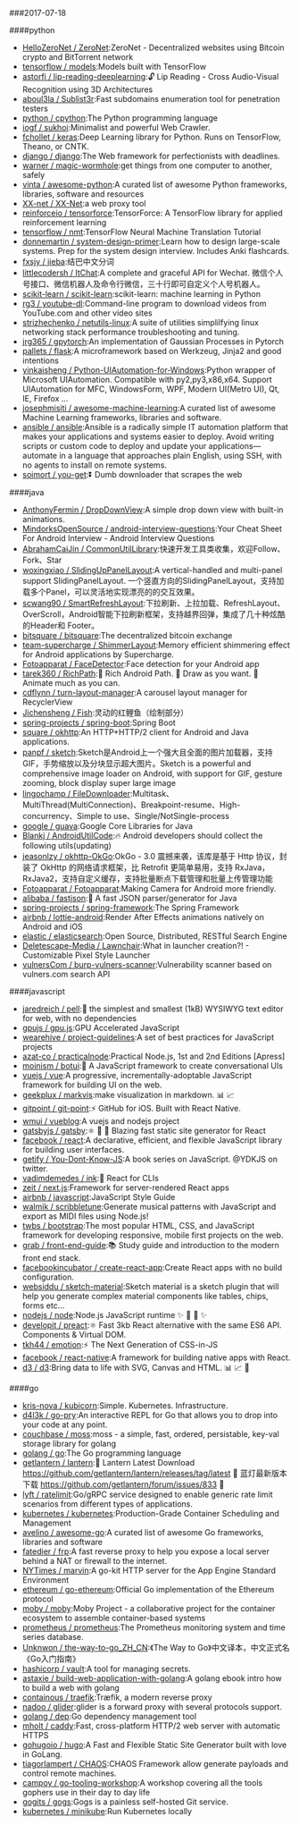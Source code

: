 ###2017-07-18

####python
* [HelloZeroNet / ZeroNet](https://github.com/HelloZeroNet/ZeroNet):ZeroNet - Decentralized websites using Bitcoin crypto and BitTorrent network
* [tensorflow / models](https://github.com/tensorflow/models):Models built with TensorFlow
* [astorfi / lip-reading-deeplearning](https://github.com/astorfi/lip-reading-deeplearning):🔓 Lip Reading - Cross Audio-Visual Recognition using 3D Architectures
* [aboul3la / Sublist3r](https://github.com/aboul3la/Sublist3r):Fast subdomains enumeration tool for penetration testers
* [python / cpython](https://github.com/python/cpython):The Python programming language
* [iogf / sukhoi](https://github.com/iogf/sukhoi):Minimalist and powerful Web Crawler.
* [fchollet / keras](https://github.com/fchollet/keras):Deep Learning library for Python. Runs on TensorFlow, Theano, or CNTK.
* [django / django](https://github.com/django/django):The Web framework for perfectionists with deadlines.
* [warner / magic-wormhole](https://github.com/warner/magic-wormhole):get things from one computer to another, safely
* [vinta / awesome-python](https://github.com/vinta/awesome-python):A curated list of awesome Python frameworks, libraries, software and resources
* [XX-net / XX-Net](https://github.com/XX-net/XX-Net):a web proxy tool
* [reinforceio / tensorforce](https://github.com/reinforceio/tensorforce):TensorForce: A TensorFlow library for applied reinforcement learning
* [tensorflow / nmt](https://github.com/tensorflow/nmt):TensorFlow Neural Machine Translation Tutorial
* [donnemartin / system-design-primer](https://github.com/donnemartin/system-design-primer):Learn how to design large-scale systems. Prep for the system design interview. Includes Anki flashcards.
* [fxsjy / jieba](https://github.com/fxsjy/jieba):结巴中文分词
* [littlecodersh / ItChat](https://github.com/littlecodersh/ItChat):A complete and graceful API for Wechat. 微信个人号接口、微信机器人及命令行微信，三十行即可自定义个人号机器人。
* [scikit-learn / scikit-learn](https://github.com/scikit-learn/scikit-learn):scikit-learn: machine learning in Python
* [rg3 / youtube-dl](https://github.com/rg3/youtube-dl):Command-line program to download videos from YouTube.com and other video sites
* [strizhechenko / netutils-linux](https://github.com/strizhechenko/netutils-linux):A suite of utilities simplilfying linux networking stack performance troubleshooting and tuning.
* [jrg365 / gpytorch](https://github.com/jrg365/gpytorch):An implementation of Gaussian Processes in Pytorch
* [pallets / flask](https://github.com/pallets/flask):A microframework based on Werkzeug, Jinja2 and good intentions
* [yinkaisheng / Python-UIAutomation-for-Windows](https://github.com/yinkaisheng/Python-UIAutomation-for-Windows):Python wrapper of Microsoft UIAutomation. Compatible with py2,py3,x86,x64. Support UIAutomation for MFC, WindowsForm, WPF, Modern UI(Metro UI), Qt, IE, Firefox ...
* [josephmisiti / awesome-machine-learning](https://github.com/josephmisiti/awesome-machine-learning):A curated list of awesome Machine Learning frameworks, libraries and software.
* [ansible / ansible](https://github.com/ansible/ansible):Ansible is a radically simple IT automation platform that makes your applications and systems easier to deploy. Avoid writing scripts or custom code to deploy and update your applications— automate in a language that approaches plain English, using SSH, with no agents to install on remote systems.
* [soimort / you-get](https://github.com/soimort/you-get):⏬ Dumb downloader that scrapes the web

####java
* [AnthonyFermin / DropDownView](https://github.com/AnthonyFermin/DropDownView):A simple drop down view with built-in animations.
* [MindorksOpenSource / android-interview-questions](https://github.com/MindorksOpenSource/android-interview-questions):Your Cheat Sheet For Android Interview - Android Interview Questions
* [AbrahamCaiJin / CommonUtilLibrary](https://github.com/AbrahamCaiJin/CommonUtilLibrary):快速开发工具类收集，欢迎Follow、Fork、Star
* [woxingxiao / SlidingUpPanelLayout](https://github.com/woxingxiao/SlidingUpPanelLayout):A vertical-handled and multi-panel support SlidingPanelLayout. 一个竖直方向的SlidingPanelLayout，支持加载多个Panel，可以灵活地实现漂亮的的交互效果。
* [scwang90 / SmartRefreshLayout](https://github.com/scwang90/SmartRefreshLayout):下拉刷新、上拉加载、RefreshLayout、OverScroll，Android智能下拉刷新框架，支持越界回弹，集成了几十种炫酷的Header和 Footer。
* [bitsquare / bitsquare](https://github.com/bitsquare/bitsquare):The decentralized bitcoin exchange
* [team-supercharge / ShimmerLayout](https://github.com/team-supercharge/ShimmerLayout):Memory efficient shimmering effect for Android applications by Supercharge.
* [Fotoapparat / FaceDetector](https://github.com/Fotoapparat/FaceDetector):Face detection for your Android app
* [tarek360 / RichPath](https://github.com/tarek360/RichPath):💪 Rich Android Path. 🤡 Draw as you want. 🎉 Animate much as you can.
* [cdflynn / turn-layout-manager](https://github.com/cdflynn/turn-layout-manager):A carousel layout manager for RecyclerView
* [Jichensheng / Fish](https://github.com/Jichensheng/Fish):灵动的红鲤鱼（绘制部分）
* [spring-projects / spring-boot](https://github.com/spring-projects/spring-boot):Spring Boot
* [square / okhttp](https://github.com/square/okhttp):An HTTP+HTTP/2 client for Android and Java applications.
* [panpf / sketch](https://github.com/panpf/sketch):Sketch是Android上一个强大且全面的图片加载器，支持GIF，手势缩放以及分块显示超大图片。Sketch is a powerful and comprehensive image loader on Android, with support for GIF, gesture zooming, block display super large image
* [lingochamp / FileDownloader](https://github.com/lingochamp/FileDownloader):Multitask、MultiThread(MultiConnection)、Breakpoint-resume、High-concurrency、Simple to use、Single/NotSingle-process
* [google / guava](https://github.com/google/guava):Google Core Libraries for Java
* [Blankj / AndroidUtilCode](https://github.com/Blankj/AndroidUtilCode):🔥 Android developers should collect the following utils(updating)
* [jeasonlzy / okhttp-OkGo](https://github.com/jeasonlzy/okhttp-OkGo):OkGo - 3.0 震撼来袭，该库是基于 Http 协议，封装了 OkHttp 的网络请求框架，比 Retrofit 更简单易用，支持 RxJava，RxJava2，支持自定义缓存，支持批量断点下载管理和批量上传管理功能
* [Fotoapparat / Fotoapparat](https://github.com/Fotoapparat/Fotoapparat):Making Camera for Android more friendly.
* [alibaba / fastjson](https://github.com/alibaba/fastjson):🚄 A fast JSON parser/generator for Java
* [spring-projects / spring-framework](https://github.com/spring-projects/spring-framework):The Spring Framework
* [airbnb / lottie-android](https://github.com/airbnb/lottie-android):Render After Effects animations natively on Android and iOS
* [elastic / elasticsearch](https://github.com/elastic/elasticsearch):Open Source, Distributed, RESTful Search Engine
* [Deletescape-Media / Lawnchair](https://github.com/Deletescape-Media/Lawnchair):What in launcher creation?! - Customizable Pixel Style Launcher
* [vulnersCom / burp-vulners-scanner](https://github.com/vulnersCom/burp-vulners-scanner):Vulnerability scanner based on vulners.com search API

####javascript
* [jaredreich / pell](https://github.com/jaredreich/pell):📝 the simplest and smallest (1kB) WYSIWYG text editor for web, with no dependencies
* [gpujs / gpu.js](https://github.com/gpujs/gpu.js):GPU Accelerated JavaScript
* [wearehive / project-guidelines](https://github.com/wearehive/project-guidelines):A set of best practices for JavaScript projects
* [azat-co / practicalnode](https://github.com/azat-co/practicalnode):Practical Node.js, 1st and 2nd Editions [Apress]
* [moinism / botui](https://github.com/moinism/botui):🤖 A JavaScript framework to create conversational UIs
* [vuejs / vue](https://github.com/vuejs/vue):A progressive, incrementally-adoptable JavaScript framework for building UI on the web.
* [geekplux / markvis](https://github.com/geekplux/markvis):make visualization in markdown. 📊 📈
* [gitpoint / git-point](https://github.com/gitpoint/git-point):⚡️ GitHub for iOS. Built with React Native.
* [wmui / vueblog](https://github.com/wmui/vueblog):A vuejs and nodejs project
* [gatsbyjs / gatsby](https://github.com/gatsbyjs/gatsby):⚛️ 📄 🚀 Blazing fast static site generator for React
* [facebook / react](https://github.com/facebook/react):A declarative, efficient, and flexible JavaScript library for building user interfaces.
* [getify / You-Dont-Know-JS](https://github.com/getify/You-Dont-Know-JS):A book series on JavaScript. @YDKJS on twitter.
* [vadimdemedes / ink](https://github.com/vadimdemedes/ink):🌈 React for CLIs
* [zeit / next.js](https://github.com/zeit/next.js):Framework for server-rendered React apps
* [airbnb / javascript](https://github.com/airbnb/javascript):JavaScript Style Guide
* [walmik / scribbletune](https://github.com/walmik/scribbletune):Generate musical patterns with JavaScript and export as MIDI files using Node.js!
* [twbs / bootstrap](https://github.com/twbs/bootstrap):The most popular HTML, CSS, and JavaScript framework for developing responsive, mobile first projects on the web.
* [grab / front-end-guide](https://github.com/grab/front-end-guide):📚 Study guide and introduction to the modern front end stack.
* [facebookincubator / create-react-app](https://github.com/facebookincubator/create-react-app):Create React apps with no build configuration.
* [websiddu / sketch-material](https://github.com/websiddu/sketch-material):Sketch material is a sketch plugin that will help you generate complex material components like tables, chips, forms etc…
* [nodejs / node](https://github.com/nodejs/node):Node.js JavaScript runtime ✨ 🐢 🚀 ✨
* [developit / preact](https://github.com/developit/preact):⚛️ Fast 3kb React alternative with the same ES6 API. Components & Virtual DOM.
* [tkh44 / emotion](https://github.com/tkh44/emotion):⚡️ The Next Generation of CSS-in-JS
* [facebook / react-native](https://github.com/facebook/react-native):A framework for building native apps with React.
* [d3 / d3](https://github.com/d3/d3):Bring data to life with SVG, Canvas and HTML. 📊 📈 🎉

####go
* [kris-nova / kubicorn](https://github.com/kris-nova/kubicorn):Simple. Kubernetes. Infrastructure.
* [d4l3k / go-pry](https://github.com/d4l3k/go-pry):An interactive REPL for Go that allows you to drop into your code at any point.
* [couchbase / moss](https://github.com/couchbase/moss):moss - a simple, fast, ordered, persistable, key-val storage library for golang
* [golang / go](https://github.com/golang/go):The Go programming language
* [getlantern / lantern](https://github.com/getlantern/lantern):🔴 Lantern Latest Download https://github.com/getlantern/lantern/releases/tag/latest 🔴 蓝灯最新版本下载 https://github.com/getlantern/forum/issues/833 🔴
* [lyft / ratelimit](https://github.com/lyft/ratelimit):Go/gRPC service designed to enable generic rate limit scenarios from different types of applications.
* [kubernetes / kubernetes](https://github.com/kubernetes/kubernetes):Production-Grade Container Scheduling and Management
* [avelino / awesome-go](https://github.com/avelino/awesome-go):A curated list of awesome Go frameworks, libraries and software
* [fatedier / frp](https://github.com/fatedier/frp):A fast reverse proxy to help you expose a local server behind a NAT or firewall to the internet.
* [NYTimes / marvin](https://github.com/NYTimes/marvin):A go-kit HTTP server for the App Engine Standard Environment
* [ethereum / go-ethereum](https://github.com/ethereum/go-ethereum):Official Go implementation of the Ethereum protocol
* [moby / moby](https://github.com/moby/moby):Moby Project - a collaborative project for the container ecosystem to assemble container-based systems
* [prometheus / prometheus](https://github.com/prometheus/prometheus):The Prometheus monitoring system and time series database.
* [Unknwon / the-way-to-go_ZH_CN](https://github.com/Unknwon/the-way-to-go_ZH_CN):《The Way to Go》中文译本，中文正式名《Go入门指南》
* [hashicorp / vault](https://github.com/hashicorp/vault):A tool for managing secrets.
* [astaxie / build-web-application-with-golang](https://github.com/astaxie/build-web-application-with-golang):A golang ebook intro how to build a web with golang
* [containous / traefik](https://github.com/containous/traefik):Træfik, a modern reverse proxy
* [nadoo / glider](https://github.com/nadoo/glider):glider is a forward proxy with several protocols support.
* [golang / dep](https://github.com/golang/dep):Go dependency management tool
* [mholt / caddy](https://github.com/mholt/caddy):Fast, cross-platform HTTP/2 web server with automatic HTTPS
* [gohugoio / hugo](https://github.com/gohugoio/hugo):A Fast and Flexible Static Site Generator built with love in GoLang.
* [tiagorlampert / CHAOS](https://github.com/tiagorlampert/CHAOS):CHAOS Framework allow generate payloads and control remote machines.
* [campoy / go-tooling-workshop](https://github.com/campoy/go-tooling-workshop):A workshop covering all the tools gophers use in their day to day life
* [gogits / gogs](https://github.com/gogits/gogs):Gogs is a painless self-hosted Git service.
* [kubernetes / minikube](https://github.com/kubernetes/minikube):Run Kubernetes locally

